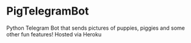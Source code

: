 # PigTelegramBot
Python Telegram Bot that sends pictures of puppies, piggies and some other fun features! Hosted via Heroku
